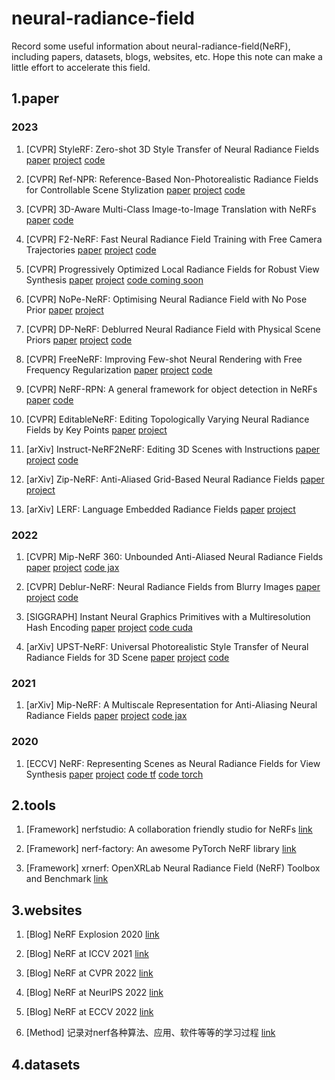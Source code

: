 # neural-radiance-field
Record some useful information about neural-radiance-field(NeRF), including papers, datasets, blogs, websites, etc. Hope this note can make a little effort to accelerate this field.

## 1.paper

### 2023
1. [CVPR] StyleRF: Zero-shot 3D Style Transfer of Neural Radiance Fields [paper](https://arxiv.org/abs/2303.10598) [project](https://kunhao-liu.github.io/StyleRF/) [code](https://github.com/Kunhao-Liu/StyleRF)

2. [CVPR] Ref-NPR: Reference-Based Non-Photorealistic Radiance Fields for Controllable Scene Stylization [paper](https://arxiv.org/abs/2212.02766) [project](https://ref-npr.github.io/) [code](https://github.com/dvlab-research/Ref-NPR)

3. [CVPR] 3D-Aware Multi-Class Image-to-Image Translation with NeRFs [paper](https://arxiv.org/abs/2303.15012) [code](https://github.com/sen-mao/3di2i-translation)

4. [CVPR] F2-NeRF: Fast Neural Radiance Field Training with Free Camera Trajectories [paper](https://arxiv.org/abs/2303.15951) [project](https://totoro97.github.io/projects/f2-nerf/) [code](https://github.com/totoro97/f2-nerf)

5. [CVPR] Progressively Optimized Local Radiance Fields for Robust View Synthesis [paper](https://arxiv.org/abs/2303.13791) [project](https://localrf.github.io/) [code coming soon](https://github.com/facebookresearch/localrf)

6. [CVPR] NoPe-NeRF: Optimising Neural Radiance Field with No Pose Prior [paper](https://arxiv.org/abs/2212.07388) [project](https://nope-nerf.active.vision/)

7. [CVPR] DP-NeRF: Deblurred Neural Radiance Field with Physical Scene Priors [paper](https://arxiv.org/abs/2211.12046) [project](https://dogyoonlee.github.io/dpnerf/) [code](https://github.com/dogyoonlee/DP-NeRF)

8. [CVPR] FreeNeRF: Improving Few-shot Neural Rendering with Free Frequency Regularization [paper](https://arxiv.org/abs/2303.07418) [project](https://jiawei-yang.github.io/FreeNeRF/) [code](https://github.com/Jiawei-Yang/FreeNeRF)

9. [CVPR] NeRF-RPN: A general framework for object detection in NeRFs [paper](https://arxiv.org/abs/2211.11646) [code](https://github.com/lyclyc52/NeRF_RPN)

10. [CVPR] EditableNeRF: Editing Topologically Varying Neural Radiance Fields by Key Points [paper](https://arxiv.org/abs/2212.04247) [project](https://chengwei-zheng.github.io/EditableNeRF/)

11. [arXiv] Instruct-NeRF2NeRF: Editing 3D Scenes with Instructions [paper](https://arxiv.org/abs/2303.12789) [project](https://instruct-nerf2nerf.github.io/) [code](https://github.com/ayaanzhaque/instruct-nerf2nerf)

12. [arXiv] Zip-NeRF: Anti-Aliased Grid-Based Neural Radiance Fields [paper](https://arxiv.org/abs/2304.06706) [project](https://jonbarron.info/zipnerf/)

13. [arXiv] LERF: Language Embedded Radiance Fields [paper](https://arxiv.org/abs/2303.09553) [project](https://www.lerf.io/)



### 2022
1. [CVPR] Mip-NeRF 360: Unbounded Anti-Aliased Neural Radiance Fields [paper](https://arxiv.org/abs/2111.12077) [project](https://jonbarron.info/mipnerf360/) [code jax](https://github.com/google-research/multinerf)

2. [CVPR] Deblur-NeRF: Neural Radiance Fields from Blurry Images [paper](https://arxiv.org/abs/2111.14292) [project](https://limacv.github.io/deblurnerf/) [code](https://github.com/limacv/Deblur-NeRF)

3. [SIGGRAPH] Instant Neural Graphics Primitives with a Multiresolution Hash Encoding [paper](https://arxiv.org/abs/2201.05989) [project](https://nvlabs.github.io/instant-ngp/) [code cuda](https://github.com/NVlabs/instant-ngp)

4. [arXiv] UPST-NeRF: Universal Photorealistic Style Transfer of Neural Radiance Fields for 3D Scene [paper](https://arxiv.org/abs/2208.07059) [project](https://semchan.github.io/UPST_NeRF/) [code](https://github.com/semchan/UPST-NeRF)


### 2021
1. [arXiv] Mip-NeRF: A Multiscale Representation for Anti-Aliasing Neural Radiance Fields [paper](https://arxiv.org/abs/2103.13415) [project](https://jonbarron.info/mipnerf/) [code jax](https://github.com/google/mipnerf)



### 2020
1. [ECCV] NeRF: Representing Scenes as Neural Radiance Fields for View Synthesis [paper](https://arxiv.org/abs/2003.08934) [project](http://tancik.com/nerf) [code tf](https://github.com/bmild/nerf) [code torch](https://github.com/yenchenlin/nerf-pytorch)



## 2.tools
1. [Framework] nerfstudio: A collaboration friendly studio for NeRFs [link](https://github.com/nerfstudio-project/nerfstudio)
   
2. [Framework] nerf-factory: An awesome PyTorch NeRF library [link](https://github.com/kakaobrain/nerf-factory)

3. [Framework] xrnerf: OpenXRLab Neural Radiance Field (NeRF) Toolbox and Benchmark [link](https://github.com/openxrlab/xrnerf)



## 3.websites
1. [Blog] NeRF Explosion 2020 [link](https://dellaert.github.io/NeRF/)

2. [Blog] NeRF at ICCV 2021 [link](https://dellaert.github.io/NeRF21/)

3. [Blog] NeRF at CVPR 2022 [link](https://dellaert.github.io/NeRF22/)

4. [Blog] NeRF at NeurIPS 2022 [link](https://markboss.me/post/nerf_at_neurips22/)

5. [Blog] NeRF at ECCV 2022 [link](https://markboss.me/post/nerf_at_eccv22/)

6. [Method] 记录对nerf各种算法、应用、软件等等的学习过程 [link](https://github.com/yangkang2021/nerf-learn)


## 4.datasets

